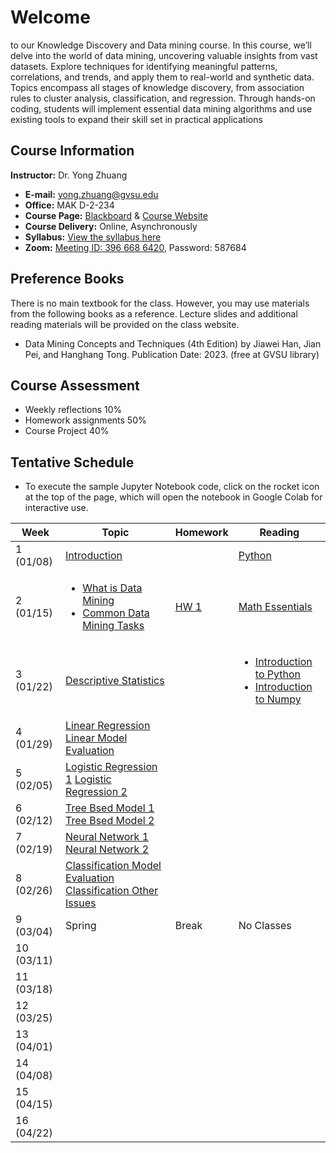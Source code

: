 # Welcome

to our Knowledge Discovery and Data mining course. In this course, we’ll delve into the world of data mining, uncovering valuable insights from vast datasets. Explore techniques for identifying meaningful patterns, correlations, and trends, and apply them to real-world and synthetic data. Topics encompass all stages of knowledge discovery, from association rules to cluster analysis, classification, and regression. Through hands-on coding, students will implement essential data mining algorithms and use existing tools to expand their skill set in practical applications

## Course Information

**Instructor:** Dr. Yong Zhuang

- <i class="fa fa-envelope"></i> **E-mail:** [yong.zhuang@gvsu.edu](mailto:yong.zhuang@gvsu.edu)
- <i class="fa fa-building"></i> **Office:** MAK D-2-234
- <i class="fa fa-book"></i> **Course Page:** [Blackboard](https://lms.gvsu.edu/) & [Course Website](https://gvsu-cis635.github.io)
- <i class="fa fa-chalkboard-teacher"></i> **Course Delivery:** Online, Asynchronously
- <i class="fa fa-book-reader"></i> **Syllabus:** [View the syllabus here](assets/pdf/syllabus.pdf)
- <i class="fa fa-video"></i> **Zoom:** [Meeting ID: 396 668 6420](https://gvsu-edu.zoom.us/j/3966686420?pwd=WGxpc0N4YWcvOU9aWGxWZGYxbXZUdz09), Password: 587684

## Preference Books

There is no main textbook for the class. However, you may use materials from the following books as a reference. Lecture slides and additional reading materials will be provided on the class website.

- Data Mining Concepts and Techniques (4th Edition) by Jiawei Han, Jian Pei, and Hanghang Tong. Publication Date: 2023. (free at GVSU library)

## Course Assessment

- Weekly reflections 10\%
- Homework assignments 50\%
- Course Project 40\%

<!-- Syllabus can be found [here](Syllabus_CIS635_F2023.pdf). -->
<!-- <iframe src="assets/pdf/syllabus.pdf" style="width:100%; height:600px;" frameborder="0"></iframe> -->

## Tentative Schedule

- To execute the sample Jupyter Notebook code, click on the rocket icon <i class="fa fa-rocket" aria-hidden="true"></i> at the top of the page, which will open the notebook in Google Colab for interactive use.

| Week | Topic | Homework | Reading |
| --- | --- | --- | --- |
| 1 (01/08) | [Introduction](assets/pdf/course-introduction.pdf) |  | [Python](./python-resources.md) |
| 2 (01/15) | <ul><li>[What is Data Mining](assets/pdf/data-mining-intro.pdf)</li><li>[Common Data Mining Tasks](assets/pdf/data-mining-tasks.pdf)</li></ul> | [HW 1](homeworks/1.md) | [Math Essentials](https://courses.washington.edu/css490/2012.Winter/lecture_slides/02_math_essentials.pdf) |
| 3 (01/22) | [Descriptive Statistics](assets/pdf/data-exploration-descriptive-statistics.pdf) |  | <ul><li>[Introduction to Python](samples/python.ipynb)</li><li>[Introduction to Numpy](samples/numpy.ipynb)</li></ul> |
| 4 (01/29) | [Linear Regression]() [Linear Model Evaluation]() |  |  |
| 5 (02/05) | [Logistic Regression 1]() [Logistic Regression 2]() |  |  |
| 6 (02/12) | [Tree Bsed Model 1]() [Tree Bsed Model 2]() |  |  |
| 7 (02/19) | [Neural Network 1]() [Neural Network 2]() |  |  |
| 8 (02/26) | [Classification Model Evaluation]() [Classification Other Issues]() |  |  |
| 9 (03/04) | Spring | Break | No Classes |
| 10 (03/11) |  |  |  |
| 11 (03/18) |  |  |  |
| 12 (03/25) |  |  |  |
| 13 (04/01) |  |  |  |
| 14 (04/08) |  |  |  |
| 15 (04/15) |  |  |  |
| 16 (04/22) |  |  |  |
